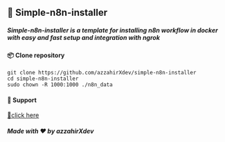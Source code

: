 ## 🚀 Simple-n8n-installer 

##### Simple-n8n-installer is a template for installing **n8n workflow** in docker with easy and fast setup and integration with ngrok

#### 📦 Clone repository

```
git clone https://github.com/azzahirXdev/simple-n8n-installer
cd simple-n8n-installer
sudo chown -R 1000:1000 ./n8n_data
```

#### 💖 Support
[💖click here](https://saweria.co/andreazzahir)

##### Made with ❤️ by azzahirXdev
